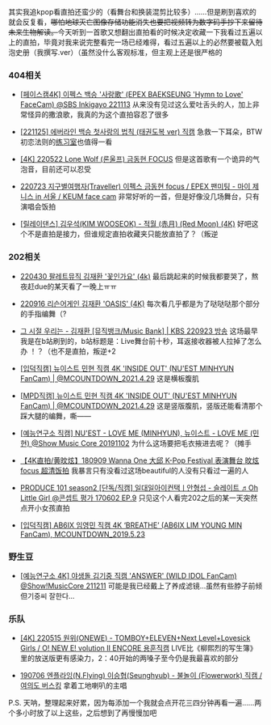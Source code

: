 其实我追kpop看直拍还蛮少的（看舞台和换装混剪比较多）……但是刷到喜欢的就会反复看，~~哪怕地球灭亡图像存储功能消失也要把视频转为数字码手抄下来留待未来生物解读。~~今天听到一首歌又想翻出直拍看的时候决定收藏一下我看过五遍以上的直拍，毕竟对我来说完整看完一场已经难得，看过五遍以上的必然要被载入剋泡史册（我撰写.ver）（虽然没什么客观标准，但主观上还是很严格的

### 404相关

- [[페이스캠4K] 이펙스 백승 '사랑歌' (EPEX BAEKSEUNG 'Hymn to Love' FaceCam) @SBS Inkigayo 221113](https://www.youtube.com/watch?v=Vz9vrhE0P18) 从来没有见过这么爱吐舌头的人，加上非常怪异的撒浪歌，我真的为这个直拍容忍了很多

- [[221125] 에버라인 백승 첫사랑의 법칙 (태권도복 ver) 직캠](https://www.youtube.com/watch?v=G9un8OzX49A&list) 急救一下耳朵，BTW初恋法则的[练习室](https://www.youtube.com/watch?v=Uz-_r4TT730)也值得一看

- [[4K] 220522 Lone Wolf (론울프) 금동현 FOCUS](https://www.youtube.com/watch?v=0zgrTPsBGrA&list=WL&index=4) 但是这首歌有一个诡异的气泡音，目前还可以忍受

- [220723 지구별여행자(Traveller) 이펙스 금동현 focus / EPEX 팬미팅 - 마이 제니스 in 서울 / KEUM face cam](https://www.youtube.com/watch?v=U9s37s0NVYo) 非常好听的一首，但是好像没几场舞台，只有演唱会饭拍

- [[릴레이댄스] 김우석(KIM WOOSEOK) - 적월 (赤月) (Red Moon) (4K)](https://www.youtube.com/watch?v=aHXEvn6e2fE) 好吧这个不是直拍是接力，但谁规定直拍收藏夹只能放直拍了？（叛逆

### 202相关

- [220430 팔레트뮤직 김재환 '꽃인가요' (4k)](https://www.youtube.com/watch?v=jVCi-q2wpOE) 最后跳起来的时候我都要哭了，熬夜赶due的某天看了一晚上ㅠㅠ

- [220916 리슨어게인 김재환 'OASIS' (4K)](https://www.youtube.com/watch?v=3JAjdZ7pAdY) 每次看几乎都是为了哒哒哒那个部分的手指编舞（?

- [그 시절 우리는 - 김재환 [뮤직뱅크/Music Bank] | KBS 220923 방송](https://www.youtube.com/watch?v=bbLp3diipUw) 这场最早我是在b站刷到的，b站标题是：Live舞台前十秒，耳返接收器被人拉掉了怎么办 ！？（也不是直拍，叛逆+2

- [[입덕직캠] 뉴이스트 민현 직캠 4K 'INSIDE OUT' (NU'EST MINHYUN FanCam) | @MCOUNTDOWN_2021.4.29](https://www.youtube.com/watch?v=EK74B568q2Y) 这是横板腹肌

- [[MPD직캠] 뉴이스트 민현 직캠 4K 'INSIDE OUT' (NU'EST MINHYUN FanCam) | @MCOUNTDOWN_2021.4.29](https://www.youtube.com/watch?v=60oU7HzezX0&t) 这是竖版腹肌，竖版还能看清那个踩大腿的编舞，嘶——

- [[예능연구소 직캠] NU'EST - LOVE ME (MINHYUN), 뉴이스트 - LOVE ME (민현) @Show Music Core 20191102](https://www.youtube.com/watch?v=tWdRbrBVU8s) 为什么这场要把毛衣掖进去呢？（摊手

- [【4K直拍/黄旼炫】180909 Wanna One 大邱 K-Pop Festival 表演舞台 旼炫focus 超清饭拍](https://www.bilibili.com/video/BV1hW411C7FB/) 我暴言只有没看过这场beautiful的人没有只看过一遍的人

- [PRODUCE 101 season2 [단독/직캠] 일대일아이컨택ㅣ안형섭 - 슬레이트 ♬Oh Little Girl @콘셉트 평가 170602 EP.9](https://www.youtube.com/watch?v=wqe0Q7zUA3U) 只见这个人看完202之后的某一天突然点开小女孩直拍

- [[입덕직캠] AB6IX 임영민 직캠 4K ‘BREATHE’ (AB6IX LIM YOUNG MIN FanCam), MCOUNTDOWN_2019.5.23](https://www.youtube.com/watch?v=UBCmvRJk2EE)

### 野生豆

- [[예능연구소 4K] 야생돌 김기중 직캠 'ANSWER' (WILD IDOL FanCam) @Show!MusicCore 211211](https://www.youtube.com/watch?v=jMs9dUPKH_s) 可能是我已经戴上了养成滤镜...虽然有些脖子前倾但기중씨 잘한다...

### 乐队

- [[4K] 220515 원위(ONEWE) - TOMBOY+ELEVEN+Next Level+Lovesick Girls / O! NEW E! volution II ENCORE 용훈직캠](https://www.youtube.com/watch?v=-GITOEjq9bc) LIVE比《柳熙烈的写生簿》里的放送版更有感染力，2：40开始的两嗓子至今仍是我最喜欢的部分

- [190706 엔플라잉(N.Flying) 이승협(Seunghyub) - 불놀이 (Flowerwork) 직캠 / 여의도 버스킹](https://www.youtube.com/watch?v=NPrXjmH53Ig) 拿着工地喇叭的主唱

P.S. 天呐，整理起来好累，因为每添加一个我就会点开花三四分钟再看一遍……两个多小时放了以上这些，之后想到了再慢慢加吧